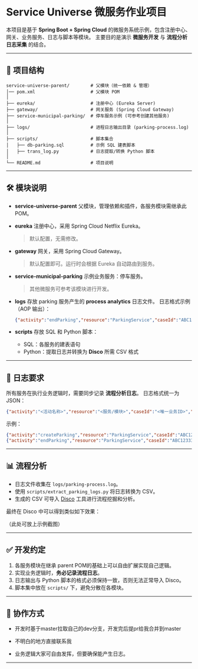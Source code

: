 

# Service Universe 微服务作业项目

本项目是基于 **Spring Boot + Spring Cloud** 的微服务系统示例，包含注册中心、网关、业务服务、日志与脚本等模块。
主要目的是演示 **微服务开发** 与 **流程分析日志采集** 的结合。

---

## 📂 项目结构

```
service-universe-parent/        # 父模块（统一依赖 & 管理）
│── pom.xml                     # 父模块 POM
│
├── eureka/                     # 注册中心 (Eureka Server)
├── gateway/                    # 网关服务 (Spring Cloud Gateway)
├── service-municipal-parking/  # 停车服务示例 (可参考创建其他服务)
│
├── logs/                       # 进程日志输出目录 (parking-process.log)
│
├── scripts/                    # 脚本集合
│   ├── db-parking.sql          # 示例 SQL 建表脚本
│   ├── trans_log.py            # 日志提取/转换 Python 脚本
│
└── README.md                   # 项目说明
```

---

## 🛠️ 模块说明

* **service-universe-parent**
  父模块，管理依赖和插件，各服务模块需继承此 POM。

* **eureka**
  注册中心，采用 Spring Cloud Netflix Eureka。

  > 默认配置，无需修改。

* **gateway**
  网关，采用 Spring Cloud Gateway。

  > 默认配置即可。运行时会根据 Eureka 自动路由到服务。

* **service-municipal-parking**
  示例业务服务：停车服务。

  > 其他微服务可参考该模块进行开发。

* **logs**
  存放 parking 服务产生的 **process analytics** 日志文件。
  日志格式示例（AOP 输出）：

  ```json
  {"activity":"endParking","resource":"ParkingService","caseId":"ABC12333","timestamp":"2025-09-25T19:28:19.650373400"}
  ```

* **scripts**
  存放 SQL 和 Python 脚本：

  * SQL：各服务的建表语句
  * Python：提取日志并转换为 **Disco** 所需 CSV 格式

---

## 📝 日志要求

所有服务在执行业务逻辑时，需要同步记录 **流程分析日志**。
日志格式统一为 JSON：

```json
{"activity":"<活动名称>","resource":"<服务/模块>","caseId":"<唯一业务ID>","timestamp":"<时间戳>"}
```

示例：

```json
{"activity":"createParking","resource":"ParkingService","caseId":"ABC12333","timestamp":"2025-09-25T19:25:10.324931200"}
{"activity":"endParking","resource":"ParkingService","caseId":"ABC12333","timestamp":"2025-09-25T19:28:19.650373400"}
```

---

## 📊 流程分析

* 日志文件收集在 `logs/parking-process.log`。
* 使用 `scripts/extract_parking_logs.py` 将日志转换为 CSV。
* 生成的 CSV 可导入 [Disco](https://fluxicon.com/disco/) 工具进行流程挖掘和分析。

最终在 Disco 中可以得到类似如下效果：

（此处可放上示例截图）

---

## ✅ 开发约定

1. 各服务模块在继承 parent POM的基础上可以自由扩展实现自己逻辑。
2. 实现业务逻辑时，**务必记录流程日志**。
3. 日志输出与 Python 脚本的格式必须保持一致，否则无法正常导入 Disco。
4. 脚本集中放在 `scripts/` 下，避免分散在各模块。


---

## 🤝 协作方式

* 开发时基于master拉取自己的dev分支，开发完后提pr给我合并到master
* 不明白的地方直接联系我

* 业务逻辑大家可自由发挥，但要确保能产生日志。

---

